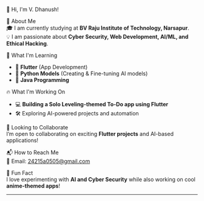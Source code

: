  👋 Hi, I'm V. Dhanush!  

🏫 About Me  
🎓 I am currently studying at **BV Raju Institute of Technology, Narsapur**.  
💡 I am passionate about **Cyber Security, Web Development, AI/ML, and Ethical Hacking**.  

🚀 What I'm Learning  
- 🔹 **Flutter** (App Development)  
- 🔹 **Python Models** (Creating & Fine-tuning AI models)  
- 🔹 **Java Programming**  

🔥 What I'm Working On  
- 💻 **Building a Solo Leveling-themed To-Do app using Flutter**  
- 🛠️ Exploring AI-powered projects and automation  

🤝 Looking to Collaborate  
I’m open to collaborating on exciting **Flutter projects** and AI-based applications!  

 📬 How to Reach Me  
📧 Email: [24215a0505@gmail.com](mailto:24215a0505@gmail.com)  

🌟 Fun Fact  
I love experimenting with **AI and Cyber Security** while also working on cool **anime-themed apps**!  

---

